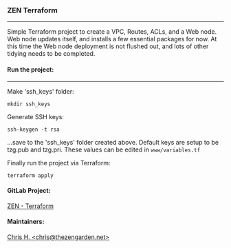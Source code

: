 ### ZEN Terraform
-----

Simple Terraform project to create a VPC, Routes, ACLs, and a Web node. Web node updates itself, and installs a few essential packages for now. At this time the Web node deployment is not flushed out, and lots of other tidying needs to be completed.


#### Run the project:
-----
Make 'ssh_keys' folder:

```
mkdir ssh_keys
```

Generate SSH keys:

```
ssh-keygen -t rsa
```
...save to the 'ssh_keys' folder created above. Default keys are setup to be tzg.pub and tzg.pri. These values can be edited in `www/variables.tf`


Finally run the project via Terraform:

```
terraform apply
```

#### GitLab Project:
[ZEN - Terraform](https://git.thezengarden.net/zen/zen-tf)

#### Maintainers:
[Chris H. \<chris@thezengarden.net\>](mailto:chris@thezengarden.net)

